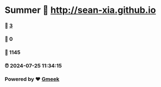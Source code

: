 # Summer :link: http://sean-xia.github.io 
### :page_facing_up: [3](http://sean-xia.github.io/tag.html) 
### :speech_balloon: 0 
### :hibiscus: 1145 
### :alarm_clock: 2024-07-25 11:34:15 
### Powered by :heart: [Gmeek](https://github.com/Meekdai/Gmeek)
